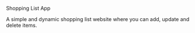 Shopping List App

A simple and dynamic shopping list website where you can add, update and delete items.
